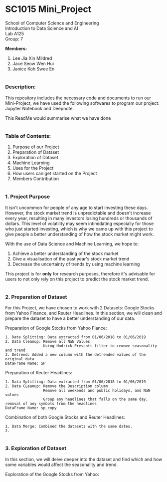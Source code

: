 # SC1015 Mini_Project
School of Computer Science and Engineering  
Introduction to Data Science and AI  
Lab A125  
Group: 7  

**Members:**
   1. Lee Jia Xin Mildred
   2. Jace Seow Wen Hui
   3. Janice Koh Swee En
#
### Description:

This repository includes the necessary code and documents to run our Mini-Project, we have used the following softwares to program our project: Jupyter Notebook and Deepnote. 

This ReadMe would summarise what we have done 
#
### Table of Contents:
   1. Purpose of our Project
   2. Preparation of Dataset
   3. Exploration of Dataset
   4. Machine Learning
   5. Uses for the Project
   6. How users can get started on the Project
   7. Members Contribution
#
### 1. Project Purpose
It isn't uncommon for people of any age to start investing these days. However, the stock market trend is unpredictable and doesn't increase every year, resulting in many investors losing hundreds or thousands of dollars. This level of volatility may seem intimidating especially for those who just started investing, which is why we came up with this project to give people a better understanding of how the stock market might work.


With the use of Data Science and Machine Learning, we hope to: 
   1. Achieve a better understanding of the stock market
   2. Give a visualisation of the past year's stock market trend 
   3. Decrease the uncertainty of trends by using machine learning

This project is for **only** for research purposes, therefore it's advisable for users to not only rely on this project to predict the stock market trend.
#
### 2. Preparation of Dataset
For this Project, we have chosen to work with 2 Datasets: Google Stocks from Yahoo Finance, and Reuter Headlines. In this section, we will clean and prepare the dataset to have a better understanding of our data.  

Preparation of Google Stocks from Yahoo Fiance:  

    1. Date Splitting: Data extracted from 01/06/2018 to 01/06/2019 
    2. Data Cleanup: Remove all NaN Values
                     Using Hodrick-Prescott filter to remove seasonality and trend
    3. Detrend: Added a new column with the detrended values of the original data
    DataFrame Name: SP
    
Preparation of Reuter Headlines:  

    1. Data Splitting: Data extracted from 01/06/2018 to 01/06/2019
    2. Data CLeanup: Remove the Description column
                     Remove all weekends and public holidays, and NaN values
                     Group any headlines that falls on the same day, removal of any symbols from the headlines
    DataFrame Name: sp_copy
    
Combination of both Google Stocks and Reuter Headlines:  
    
    1. Data Merge: Combined the datasets with the same dates.
    2. 
#
### 3. Exploration of Dataset
In this section, we will delve deeper into the dataset and find which and how some variables would affect the seasonality and trend.  

Exploration of the Google Stocks from Yahoo:

